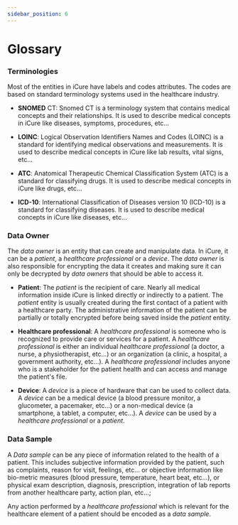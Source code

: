```yaml
---
sidebar_position: 6
---
```

# Glossary

### Terminologies
Most of the entities in iCure have labels and codes attributes. The codes are based on standard terminology systems used in the healthcare industry.

* **SNOMED** CT: Snomed CT is a terminology system that contains medical concepts and their relationships. It is used to describe medical concepts in iCure like diseases, symptoms, procedures, etc…

* **LOINC**: Logical Observation Identifiers Names and Codes (LOINC) is a standard for identifying medical observations and measurements. It is used to describe medical concepts in iCure like lab results, vital signs, etc…

* **ATC**: Anatomical Therapeutic Chemical Classification System (ATC) is a standard for classifying drugs. It is used to describe medical concepts in iCure like drugs, etc…

* **ICD-10**: International Classification of Diseases version 10 (ICD-10) is a standard for classifying diseases. It is used to describe medical concepts in iCure like diseases, etc…

### Data Owner

The _data owner_ is an entity that can create and manipulate data. In iCure, it can be a _patient_, a _healthcare professional_ or a _device_. 
The _data owner_ is also responsible for encrypting the data it creates and making sure it can only be decrypted by _data owners_ that should be able to access it.

* **Patient**: The _patient_ is the recipient of care. Nearly all medical information inside iCure is linked directly or indirectly to a patient. The _patient_ entity is usually created during the first contact of a patient with a healthcare party. The administrative information of the patient can be partially or totally encrypted before being saved inside the _patient_ entity.

* **Healthcare professional**: A _healthcare professional_ is someone who is recognized to provide care or services for a patient. A _healthcare professional_ is either an individual _healthcare professional_ (a doctor, a nurse, a physiotherapist, etc…) or an organization (a clinic, a hospital, a government authority, etc…). A _healthcare professional_ includes anyone who is a stakeholder for the patient health and can access and manage the patient's file.

* **Device**: A _device_ is a piece of hardware that can be used to collect data. A _device_ can be a medical device (a blood pressure monitor, a glucometer, a pacemaker, etc…) or a non-medical device (a smartphone, a tablet, a computer, etc…). A _device_ can be used by a _healthcare professional_ or a _patient_.

### Data Sample
A _Data sample_ can be any piece of information related to the health of a patient. This includes subjective information provided by the patient, such as complaints, reason for visit, feelings, etc… or objective information like bio-metric measures (blood pressure, temperature, heart beat, etc…), or physical exam description, diagnosis, prescription, integration of lab reports from another healthcare party, action plan, etc…;

Any action performed by a _healthcare professional_ which is relevant for the healthcare element of a patient should be encoded as a _data sample_.
